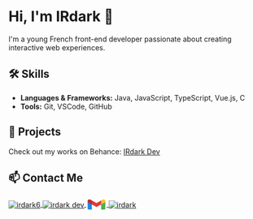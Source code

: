 # Hi, I'm IRdark 👋
I'm a young French front-end developer passionate about creating interactive web experiences.

## 🛠 Skills
- **Languages & Frameworks:** Java, JavaScript, TypeScript, Vue.js, C
- **Tools:** Git, VSCode, GitHub

## 🎨 Projects
Check out my works on Behance: [IRdark Dev](https://www.behance.net/irdark6826)

## 📫 Contact Me
<a href="https://twitter.com/irdark6" target="_blank">
  <img align="center" src="https://raw.githubusercontent.com/rahuldkjain/github-profile-readme-generator/master/src/images/icons/Social/twitter.svg" alt="irdark6" height="30" width="40" />
</a>
<a href="https://www.behance.net/irdark6826" target="_blank">
  <img align="center" src="https://raw.githubusercontent.com/rahuldkjain/github-profile-readme-generator/master/src/images/icons/Social/behance.svg" alt="irdark dev" height="30" width="40" />
</a>
<a href="mailto:irdark.dev@gmail.com" target="_blank">
  <img align="center" src="https://raw.githubusercontent.com/rahuldkjain/github-profile-readme-generator/master/src/images/icons/Social/gmail.svg" alt="email" height="30" width="40" />
</a>
<a href="https://discord.com/users/561854992395534356" target="_blank">
  <img align="center" src="https://raw.githubusercontent.com/rahuldkjain/github-profile-readme-generator/master/src/images/icons/Social/discord.svg" alt="irdark" height="30" width="40" />
</a>

